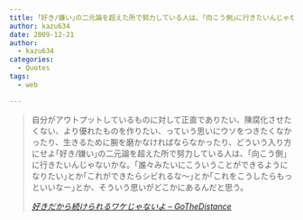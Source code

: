 ```yaml
---
title: ｢好き/嫌い｣の二元論を超えた所で努力している人は、｢向こう側｣に行きたいんじゃないかな。
author: kazu634
date: 2009-12-21
author:
  - kazu634
categories:
  - Quotes
tags:
  - web

---
```

<div class="section">
<blockquote title="好きだから続けられるワケじゃないよ - GoTheDistance" cite="http://d.hatena.ne.jp/gothedistance/20091221/1261325389">
<p>
      自分がアウトプットしているものに対して正直でありたい、陳腐化させたくない、より優れたものを作りたい、っていう思いにウソをつきたくなかったり、生きるために腕を磨かなければならなかったり、どういう入り方にせよ｢好き/嫌い｣の二元論を超えた所で努力している人は、｢向こう側｣に行きたいんじゃないかな。｢誰々みたいにこういうことができるようになりたい｣とか｢これができたらシビれるな～｣とか｢これをこうしたらもっといいなー｣とか、そういう思いがどこかにあるんだと思う。
</p>
    
<p>
<cite><a href="http://d.hatena.ne.jp/gothedistance/20091221/1261325389" onclick="__gaTracker('send', 'event', 'outbound-article', 'http://d.hatena.ne.jp/gothedistance/20091221/1261325389', '好きだから続けられるワケじゃないよ &#8211; GoTheDistance');" target="_blank">好きだから続けられるワケじゃないよ &#8211; GoTheDistance</a></cite>
</p>
</blockquote>
</div>
